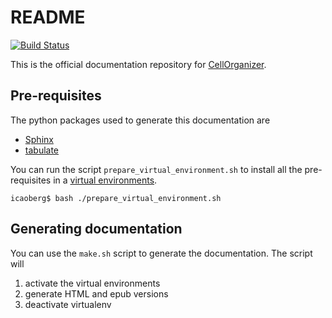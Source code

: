 # README
[![Build Status](http://developers.compbio.cs.cmu.edu:8080/job/cellorganizer-docs/badge/icon)](http://developers.compbio.cs.cmu.edu:8080/job/cellorganizer-docs/)

This is the official documentation repository for [CellOrganizer](http://www.cellorganizer.org).

## Pre-requisites
The python packages used to generate this documentation are

* [Sphinx](http://www.sphinx-doc.org/en/stable/)
* [tabulate](https://pypi.python.org/pypi/tabulate)

You can run the script `prepare_virtual_environment.sh` to install all the pre-requisites in a [virtual environments](https://virtualenv.readthedocs.org/en/latest/).

```shell
icaoberg$ bash ./prepare_virtual_environment.sh
```

## Generating documentation
You can use the `make.sh` script to generate the documentation. The script will

1. activate the virtual environments
2. generate HTML and epub versions
3. deactivate virtualenv
